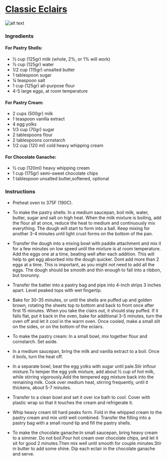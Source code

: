 # [Classic Eclairs](http://www.sweetandsavorybyshinee.com/eclairs-pate-a-choux-puffs/)
![alt text](http://www.sweetandsavorybyshinee.com/wp-content/uploads/2013/01/Eclairs-2.jpg)
### Ingredients

#### For Pastry Shells:
* ½ cup (125gr) milk (whole, 2%, or 1% will work)
* ½ cup (125gr) water
* 1/2 cup (115gr) unsalted butter
* 1 tablespoon sugar
* ¼ teaspoon salt
* 1 cup (125gr) all-purpose flour
* 4-5 large eggs, at room temperature


#### For Pastry Cream:
* 2 cups (500gr) milk
* 1 teaspoon vanilla extract
* 4 egg yolks
* 1/3 cup (70gr) sugar
* 2 tablespoons flour
* 2 tablespoons cornstarch
* 1/2 cup (120 ml) cold heavy whipping cream


#### For Chocolate Ganache:
* ½ cup (120ml) heavy whipping cream
* 1 cup (175gr) semi-sweet chocolate chips
* 1 tablespoon unsalted butter,softened, optional


### Instructions

* Preheat oven to 375F (190C).

* To make the pastry shells: In a medium saucepan, boil milk, water, butter, sugar and salt on high heat. When the milk mixture is boiling, add the flour all at once, reduce the heat to medium and continuously mix everything. The dough will start to form into a ball. Keep mixing for another 3-4 minutes until light crust forms on the bottom of the pan.

* Transfer the dough into a mixing bowl with paddle attachment and mix it for a few minutes on low speed until the mixture is at room temperature. Add the eggs one at a time, beating well after each addition. This will help to get egg absorbed into the dough quicker. Dont add more than 2 eggs at a time. This is important, as you might not need to add all the eggs. The dough should be smooth and thin enough to fall into a ribbon, but toorunny.

* Transfer the batter into a pastry bag and pipe into 4-inch strips 3 inches apart. Level peaked tops with wet fingertip.

* Bake for 30-35 minutes, or until the shells are puffed up and golden brown, rotating the sheets top to bottom and back to front once after first 15 minutes. When you take the clairs out, it should stay puffed. If it falls flat, put it back in the oven, bake for additional 3-5 minutes, turn the oven off and let it cool in the warm oven. Once cooled, make a small slit on the sides, or on the bottom of the eclairs.

* To make the pastry cream: In a small bowl, mix together flour and cornstarch. Set aside.

* In a medium saucepan, bring the milk and vanilla extract to a boil. Once it boils, turn the heat off.

* In a separate bowl, beat the egg yolks with sugar until pale.Stir inflour mixture.To temper the egg yolk mixture, add about ½ cup of hot milk, while stirring vigorously.Add the tempered egg mixture back into the remaining milk. Cook over medium heat, stirring frequently, until it thickens, about 5-7 minutes.

* Transfer to a clean bowl and set it over ice bath to cool. Cover with plastic wrap so that it touches the cream and refrigerate it.

* Whip heavy cream till hard peaks form. Fold in the whipped cream to the pastry cream and mix until well combined. Transfer the filling into a pastry bag with a small round tip and fill the pastry shells.

* To make the chocolate ganache:In small saucepan, bring heavy cream to a simmer. Do not boil.Pour hot cream over chocolate chips, and let it sit for good 2 minutes.Then mix well until smooth for couple minutes.Stir in butter to add some shine. Dip each eclair in the chocolate ganache and serve.